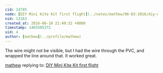 ```yaml
---
cid: 14745
node: [DIY Mini Kite Kit first flight](../notes/mathew/06-03-2016/diy-mini-kite-kit-first-flight)
nid: 13163
created_at: 2016-06-10 21:49:32 +0000
timestamp: 1465595372
uid: 4
author: [mathew](../profile/mathew)
---
```


The wire might not be visible, but I had the wire through the PVC, and wrapped the line around that.  It worked great.

[mathew](../profile/mathew) replying to: [DIY Mini Kite Kit first flight](../notes/mathew/06-03-2016/diy-mini-kite-kit-first-flight)

